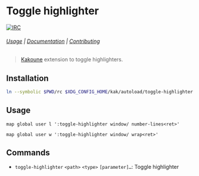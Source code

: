 # Toggle highlighter

[![IRC][IRC Badge]][IRC]

###### [Usage](#usage) | [Documentation](#commands) | [Contributing](CONTRIBUTING)

> [Kakoune][] extension to toggle highlighters.

## Installation

``` sh
ln --symbolic $PWD/rc $XDG_CONFIG_HOME/kak/autoload/toggle-highlighter
```

## Usage

``` kak
map global user l ':toggle-highlighter window/ number-lines<ret>'
```

``` kak
map global user w ':toggle-highlighter window/ wrap<ret>'
```

## Commands

- `toggle-highlighter` `<path>` `<type>` `[parameter]…`: Toggle highlighter

[Kakoune]: http://kakoune.org
[IRC]: https://webchat.freenode.net?channels=kakoune
[IRC Badge]: https://img.shields.io/badge/IRC-%23kakoune-blue.svg
